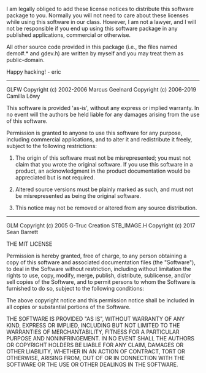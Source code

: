 I am legally obliged to add these license notices to distribute this software
package to you. Normally you will not need to care about these licenses while
using this software in our class. However, I am not a lawyer, and I will not
be responsible if you end up using this software package in any published
applications, commercial or otherwise.

All other source code provided in this package (i.e., the files named demo#.*
and gdev.h) are written by myself and you may treat them as public-domain.

Happy hacking! - eric

*******************************************************************************

GLFW
Copyright (c) 2002-2006 Marcus Geelnard
Copyright (c) 2006-2019 Camilla Löwy

This software is provided 'as-is', without any express or implied
warranty. In no event will the authors be held liable for any damages
arising from the use of this software.

Permission is granted to anyone to use this software for any purpose,
including commercial applications, and to alter it and redistribute it
freely, subject to the following restrictions:

1. The origin of this software must not be misrepresented; you must not
   claim that you wrote the original software. If you use this software
   in a product, an acknowledgment in the product documentation would
   be appreciated but is not required.

2. Altered source versions must be plainly marked as such, and must not
   be misrepresented as being the original software.

3. This notice may not be removed or altered from any source
   distribution.

*******************************************************************************

GLM
Copyright (c) 2005 G-Truc Creation
STB_IMAGE.H
Copyright (c) 2017 Sean Barrett

THE MIT LICENSE

Permission is hereby granted, free of charge, to any person obtaining a copy
of this software and associated documentation files (the "Software"), to deal
in the Software without restriction, including without limitation the rights
to use, copy, modify, merge, publish, distribute, sublicense, and/or sell
copies of the Software, and to permit persons to whom the Software is
furnished to do so, subject to the following conditions:

The above copyright notice and this permission notice shall be included in
all copies or substantial portions of the Software.

THE SOFTWARE IS PROVIDED "AS IS", WITHOUT WARRANTY OF ANY KIND, EXPRESS OR
IMPLIED, INCLUDING BUT NOT LIMITED TO THE WARRANTIES OF MERCHANTABILITY,
FITNESS FOR A PARTICULAR PURPOSE AND NONINFRINGEMENT. IN NO EVENT SHALL THE
AUTHORS OR COPYRIGHT HOLDERS BE LIABLE FOR ANY CLAIM, DAMAGES OR OTHER
LIABILITY, WHETHER IN AN ACTION OF CONTRACT, TORT OR OTHERWISE, ARISING FROM,
OUT OF OR IN CONNECTION WITH THE SOFTWARE OR THE USE OR OTHER DEALINGS IN
THE SOFTWARE.

